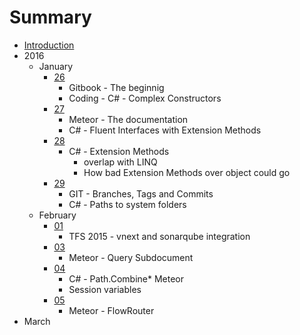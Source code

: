 # Summary

* [Introduction](README.md)
* 2016
   * January
       * [26](2016/January/26.md)
           * Gitbook - The beginnig
           * Coding - C# - Complex Constructors
       * [27](2016/January/27.md)
           * Meteor - The documentation
           * C# - Fluent Interfaces with Extension Methods
       * [28](2016/January/28.md)
           * C# - Extension Methods
               * overlap with LINQ
               * How bad Extension Methods over object could go
       * [29](2016/January/29.md)
           * GIT - Branches, Tags and Commits
           * C# - Paths to system folders
   * February
       * [01](2016/February/01.md)
           * TFS 2015 - vnext and sonarqube integration
       * [03](2016/February/03.md)
           * Meteor - Query Subdocument
       * [04](2016/February/04.md)
           * C# - Path.Combine* Meteor
           * Session variables
       * [05](2016/February/05.md)
           * Meteor - FlowRouter
* March

